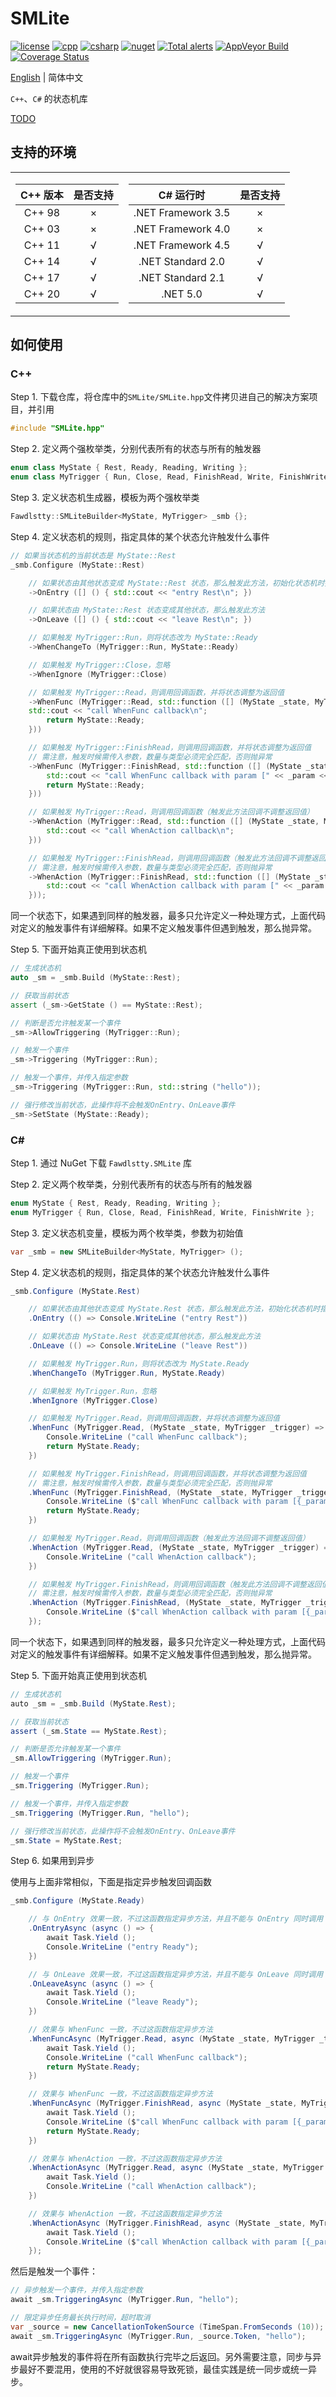 # SMLite

[![license](https://img.shields.io/github/license/fawdlstty/SMLite?color=09f)](./LICENSE)
[![cpp](https://img.shields.io/lgtm/grade/cpp/github/fawdlstty/SMLite)](https://lgtm.com/projects/g/fawdlstty/SMLite)
[![csharp](https://img.shields.io/lgtm/grade/csharp/github/fawdlstty/SMLite)](https://lgtm.com/projects/g/fawdlstty/SMLite)
[![nuget](https://img.shields.io/nuget/dt/Fawdlstty.SMLite?label=nuget%20downloads)](https://www.nuget.org/packages/Fawdlstty.SMLite)
[![Total alerts](https://img.shields.io/lgtm/alerts/g/fawdlstty/SMLite.svg?logo=lgtm)](https://lgtm.com/projects/g/fawdlstty/SMLite/alerts/)
[![AppVeyor Build](https://img.shields.io/appveyor/build/fawdlstty/SMLite)](https://ci.appveyor.com/project/fawdlstty/SMLite)
[![Coverage Status](https://coveralls.io/repos/github/fawdlstty/SMLite/badge.svg)](https://coveralls.io/github/fawdlstty/SMLite)

[English](./README.md) | 简体中文

`C++`、`C#` 的状态机库

[TODO](./TODO.md)

## 支持的环境

<table><tr><td>

| C++ 版本 | 是否支持 |
| :---: | :---: |
| C++ 98 | × |
| C++ 03 | × |
| C++ 11 | √ |
| C++ 14 | √ |
| C++ 17 | √ |
| C++ 20 | √ |

</td><td>

| C# 运行时 | 是否支持 |
| :---: | :---: |
| .NET Framework 3.5 | × |
| .NET Framework 4.0 | × |
| .NET Framework 4.5 | √ |
| .NET Standard 2.0 | √ |
| .NET Standard 2.1 | √ |
| .NET 5.0 | √ |

</td></tr></table>

## 如何使用

### C++

Step 1. 下载仓库，将仓库中的`SMLite/SMLite.hpp`文件拷贝进自己的解决方案项目，并引用

```cpp
#include "SMLite.hpp"
```

Step 2. 定义两个强枚举类，分别代表所有的状态与所有的触发器

```cpp
enum class MyState { Rest, Ready, Reading, Writing };
enum class MyTrigger { Run, Close, Read, FinishRead, Write, FinishWrite };
```

Step 3. 定义状态机生成器，模板为两个强枚举类

```cpp
Fawdlstty::SMLiteBuilder<MyState, MyTrigger> _smb {};
```

Step 4. 定义状态机的规则，指定具体的某个状态允许触发什么事件

```cpp
// 如果当状态机的当前状态是 MyState::Rest
_smb.Configure (MyState::Rest)

    // 如果状态由其他状态变成 MyState::Rest 状态，那么触发此方法，初始化状态机时指定的初始值不触发此方法
    ->OnEntry ([] () { std::cout << "entry Rest\n"; })

    // 如果状态由 MyState::Rest 状态变成其他状态，那么触发此方法
    ->OnLeave ([] () { std::cout << "leave Rest\n"; })

    // 如果触发 MyTrigger::Run，则将状态改为 MyState::Ready
    ->WhenChangeTo (MyTrigger::Run, MyState::Ready)

    // 如果触发 MyTrigger::Close，忽略
    ->WhenIgnore (MyTrigger::Close)

    // 如果触发 MyTrigger::Read，则调用回调函数，并将状态调整为返回值
    ->WhenFunc (MyTrigger::Read, std::function ([] (MyState _state, MyTrigger _trigger) -> MyState {
    std::cout << "call WhenFunc callback\n";
        return MyState::Ready;
    }))

    // 如果触发 MyTrigger::FinishRead，则调用回调函数，并将状态调整为返回值
    // 需注意，触发时候需传入参数，数量与类型必须完全匹配，否则抛异常
    ->WhenFunc (MyTrigger::FinishRead, std::function ([] (MyState _state, MyTrigger _trigger, std::string _param) -> MyState {
        std::cout << "call WhenFunc callback with param [" << _param << "]\n";
        return MyState::Ready;
    }))

    // 如果触发 MyTrigger::Read，则调用回调函数（触发此方法回调不调整返回值）
    ->WhenAction (MyTrigger::Read, std::function ([] (MyState _state, MyTrigger _trigger) {
        std::cout << "call WhenAction callback\n";
    }))

    // 如果触发 MyTrigger::FinishRead，则调用回调函数（触发此方法回调不调整返回值）
    // 需注意，触发时候需传入参数，数量与类型必须完全匹配，否则抛异常
    ->WhenAction (MyTrigger::FinishRead, std::function ([] (MyState _state, MyTrigger _trigger, std::string _param) {
        std::cout << "call WhenAction callback with param [" << _param << "]\n";
    }));
```

同一个状态下，如果遇到同样的触发器，最多只允许定义一种处理方式，上面代码对定义的触发事件有详细解释。如果不定义触发事件但遇到触发，那么抛异常。

Step 5. 下面开始真正使用到状态机

```cpp
// 生成状态机
auto _sm = _smb.Build (MyState::Rest);

// 获取当前状态
assert (_sm->GetState () == MyState::Rest);

// 判断是否允许触发某一个事件
_sm->AllowTriggering (MyTrigger::Run);

// 触发一个事件
_sm->Triggering (MyTrigger::Run);

// 触发一个事件，并传入指定参数
_sm->Triggering (MyTrigger::Run, std::string ("hello"));

// 强行修改当前状态，此操作将不会触发OnEntry、OnLeave事件
_sm->SetState (MyState::Ready);
```

### C\#

Step 1. 通过 NuGet 下载 `Fawdlstty.SMLite` 库

Step 2. 定义两个枚举类，分别代表所有的状态与所有的触发器

```csharp
enum MyState { Rest, Ready, Reading, Writing };
enum MyTrigger { Run, Close, Read, FinishRead, Write, FinishWrite };
```

Step 3. 定义状态机变量，模板为两个枚举类，参数为初始值

```csharp
var _smb = new SMLiteBuilder<MyState, MyTrigger> ();
```

Step 4. 定义状态机的规则，指定具体的某个状态允许触发什么事件

```csharp
_smb.Configure (MyState.Rest)

    // 如果状态由其他状态变成 MyState.Rest 状态，那么触发此方法，初始化状态机时指定的初始值不触发此方法
    .OnEntry (() => Console.WriteLine ("entry Rest"))

    // 如果状态由 MyState.Rest 状态变成其他状态，那么触发此方法
    .OnLeave (() => Console.WriteLine ("leave Rest"))

    // 如果触发 MyTrigger.Run，则将状态改为 MyState.Ready
    .WhenChangeTo (MyTrigger.Run, MyState.Ready)

    // 如果触发 MyTrigger.Run，忽略
    .WhenIgnore (MyTrigger.Close)

    // 如果触发 MyTrigger.Read，则调用回调函数，并将状态调整为返回值
    .WhenFunc (MyTrigger.Read, (MyState _state, MyTrigger _trigger) => {
        Console.WriteLine ("call WhenFunc callback");
        return MyState.Ready;
    })

    // 如果触发 MyTrigger.FinishRead，则调用回调函数，并将状态调整为返回值
    // 需注意，触发时候需传入参数，数量与类型必须完全匹配，否则抛异常
    .WhenFunc (MyTrigger.FinishRead, (MyState _state, MyTrigger _trigger, string _param) => {
        Console.WriteLine ($"call WhenFunc callback with param [{_param}]");
        return MyState.Ready;
    })

    // 如果触发 MyTrigger.Read，则调用回调函数（触发此方法回调不调整返回值）
    .WhenAction (MyTrigger.Read, (MyState _state, MyTrigger _trigger) => {
        Console.WriteLine ("call WhenAction callback");
    })

    // 如果触发 MyTrigger.FinishRead，则调用回调函数（触发此方法回调不调整返回值）
    // 需注意，触发时候需传入参数，数量与类型必须完全匹配，否则抛异常
    .WhenAction (MyTrigger.FinishRead, (MyState _state, MyTrigger _trigger, string _param) => {
        Console.WriteLine ($"call WhenAction callback with param [{_param}]");
    });
```

同一个状态下，如果遇到同样的触发器，最多只允许定义一种处理方式，上面代码对定义的触发事件有详细解释。如果不定义触发事件但遇到触发，那么抛异常。

Step 5. 下面开始真正使用到状态机

```csharp
// 生成状态机
auto _sm = _smb.Build (MyState.Rest);

// 获取当前状态
assert (_sm.State == MyState.Rest);

// 判断是否允许触发某一个事件
_sm.AllowTriggering (MyTrigger.Run);

// 触发一个事件
_sm.Triggering (MyTrigger.Run);

// 触发一个事件，并传入指定参数
_sm.Triggering (MyTrigger.Run, "hello");

// 强行修改当前状态，此操作将不会触发OnEntry、OnLeave事件
_sm.State = MyState.Rest;
```

Step 6. 如果用到异步

使用与上面非常相似，下面是指定异步触发回调函数

```csharp
_smb.Configure (MyState.Ready)

    // 与 OnEntry 效果一致，不过这函数指定异步方法，并且不能与 OnEntry 同时调用
    .OnEntryAsync (async () => {
        await Task.Yield ();
        Console.WriteLine ("entry Ready");
    })

    // 与 OnLeave 效果一致，不过这函数指定异步方法，并且不能与 OnLeave 同时调用
    .OnLeaveAsync (async () => {
        await Task.Yield ();
        Console.WriteLine ("leave Ready");
    })

    // 效果与 WhenFunc 一致，不过这函数指定异步方法
    .WhenFuncAsync (MyTrigger.Read, async (MyState _state, MyTrigger _trigger, CancellationToken _token) => {
        await Task.Yield ();
        Console.WriteLine ("call WhenFunc callback");
        return MyState.Ready;
    })

    // 效果与 WhenFunc 一致，不过这函数指定异步方法
    .WhenFuncAsync (MyTrigger.FinishRead, async (MyState _state, MyTrigger _trigger, CancellationToken _token, string _param) => {
        await Task.Yield ();
        Console.WriteLine ($"call WhenFunc callback with param [{_param}]");
        return MyState.Ready;
    })

    // 效果与 WhenAction 一致，不过这函数指定异步方法
    .WhenActionAsync (MyTrigger.Read, async (MyState _state, MyTrigger _trigger, CancellationToken _token) => {
        await Task.Yield ();
        Console.WriteLine ("call WhenAction callback");
    })

    // 效果与 WhenAction 一致，不过这函数指定异步方法
    .WhenActionAsync (MyTrigger.FinishRead, async (MyState _state, MyTrigger _trigger, CancellationToken _token, string _param) => {
        await Task.Yield ();
        Console.WriteLine ($"call WhenAction callback with param [{_param}]");
    });
```

然后是触发一个事件：

```csharp
// 异步触发一个事件，并传入指定参数
await _sm.TriggeringAsync (MyTrigger.Run, "hello");

// 限定异步任务最长执行时间，超时取消
var _source = new CancellationTokenSource (TimeSpan.FromSeconds (10));
await _sm.TriggeringAsync (MyTrigger.Run, _source.Token, "hello");
```

await异步触发的事件将在所有函数执行完毕之后返回。另外需要注意，同步与异步最好不要混用，使用的不好就很容易导致死锁，最佳实践是统一同步或统一异步。
